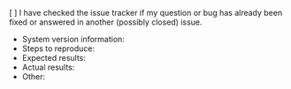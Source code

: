 <!-- Type "x" between the brackets to check the box -->
[ ] I have checked the issue tracker if my question or bug has already been fixed or answered in another (possibly closed) issue.

 - System version information: <!-- You can get this by right-clicking the tray icon and pressing "About" in the "Advanced" sub-menu -->
 - Steps to reproduce: <!-- What you do that triggers the problem -->
 - Expected results: <!-- What should happen -->
 - Actual results: <!-- What happens instead -->
 - Other: <!-- Other things that you feel could help in diagnosing the problem -->
